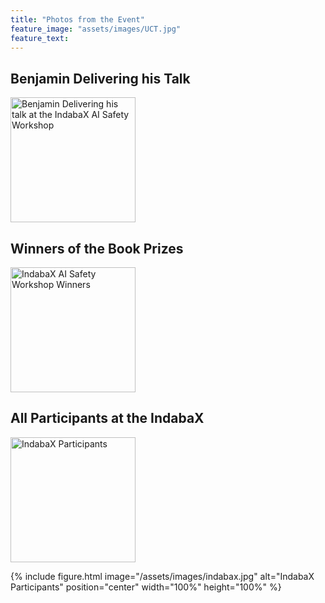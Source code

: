 ```yaml
---
title: "Photos from the Event"
feature_image: "assets/images/UCT.jpg"
feature_text:
---
```


## Benjamin Delivering his Talk
<img src="/assets/images/ben_talk.jpeg" width="200" height="200" alt="Benjamin Delivering his talk at the IndabaX AI Safety Workshop">

## Winners of the Book Prizes
<img src="/assets/images/indabax_ai_safety_workshop.jpeg" width="200" height="200" alt="IndabaX AI Safety Workshop Winners">

## All Participants at the IndabaX
<img src="/assets/images/indabax.jpg" width="200" height="200" alt="IndabaX Participants">

{% include figure.html image="/assets/images/indabax.jpg" alt="IndabaX Participants" position="center" width="100%" height="100%" %}